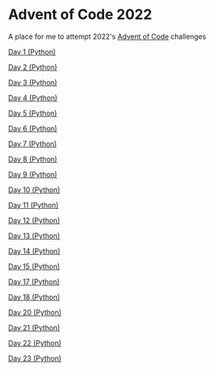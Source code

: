 # Advent of Code 2022
A place for me to attempt 2022's [Advent of Code](https://adventofcode.com/2022/) challenges

[Day 1 (Python)](/solutions/day-01)

[Day 2 (Python)](/solutions/day-02)

[Day 3 (Python)](/solutions/day-03)

[Day 4 (Python)](/solutions/day-04)

[Day 5 (Python)](/solutions/day-05)

[Day 6 (Python)](/solutions/day-06)

[Day 7 (Python)](/solutions/day-07)

[Day 8 (Python)](/solutions/day-08)

[Day 9 (Python)](/solutions/day-09)

[Day 10 (Python)](/solutions/day-10)

[Day 11 (Python)](/solutions/day-11)

[Day 12 (Python)](/solutions/day-12)

[Day 13 (Python)](/solutions/day-13)

[Day 14 (Python)](/solutions/day-14)

[Day 15 (Python)](/solutions/day-15)
<!---[Day 16 (Python)](/solutions/day-16/day-16.py)--->
[Day 17 (Python)](/solutions/day-17)

[Day 18 (Python)](/solutions/day-18)
<!---[Day 19 (Python)](/solutions/day-19/day-19.py)--->
[Day 20 (Python)](/solutions/day-20)

[Day 21 (Python)](/solutions/day-21)

[Day 22 (Python)](/solutions/day-22)

[Day 23 (Python)](/solutions/day-23)
<!---[Day 24 (Python)](/solutions/day-24)
[Day 25 (Python)](/solutions/day-25)--->